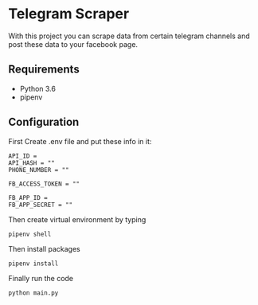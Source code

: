 # Telegram Scraper
With this project you can scrape data from certain telegram channels and post these data to your facebook page.
## Requirements
- Python 3.6
- pipenv
## Configuration
First Create .env file and put these info in it:
```
API_ID =
API_HASH = ""
PHONE_NUMBER = ""

FB_ACCESS_TOKEN = ""

FB_APP_ID = 
FB_APP_SECRET = ""
```
Then create virtual environment by typing
```
pipenv shell
```
Then install packages
```
pipenv install
```
Finally run the code
```
python main.py
```